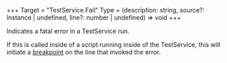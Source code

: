 +++
Target = "TestService.Fail"
Type = (description: string, source?: Instance | undefined, line?: number | undefined) => void
+++

Indicates a fatal error in a TestService run.If this is called inside of a script running inside of the TestService, this will initiate a [breakpoint](https://developer.roblox.com/articles/Lua-debugger) on the line that invoked the error.